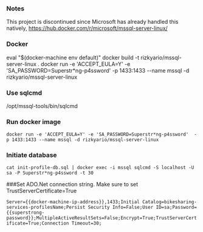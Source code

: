 
### Notes

This project is discontinued since Microsoft has already handled this natively, https://hub.docker.com/r/microsoft/mssql-server-linux/

### Docker

eval "$(docker-machine env default)"
docker build -t rizkyario/mssql-server-linux .
docker run -e 'ACCEPT_EULA=Y' -e 'SA_PASSWORD=Superstr*ng-p4ssword' -p 1433:1433 --name mssql -d rizkyario/mssql-server-linux

### Use sqlcmd

/opt/mssql-tools/bin/sqlcmd


### Run docker image

`docker run -e 'ACCEPT_EULA=Y' -e 'SA_PASSWORD=Superstr*ng-p4ssword'  -p 1433:1433 --name mssql -d rizkyario/mssql-server-linux`

### Initiate database

`cat init-profile-db.sql | docker exec -i mssql sqlcmd -S localhost -U sa -P Superstr*ng-p4ssword -t 30`

###Set ADO.Net connection string. Make sure to set TrustServerCertificate=True

`Server={{docker-machine-ip-address}},1433;Initial Catalog=bikesharing-services-profilesName;Persist Security Info=False;User ID=sa;Password={{superstrong-password}};MultipleActiveResultSets=False;Encrypt=True;TrustServerCertificate=True;Connection Timeout=30;`
